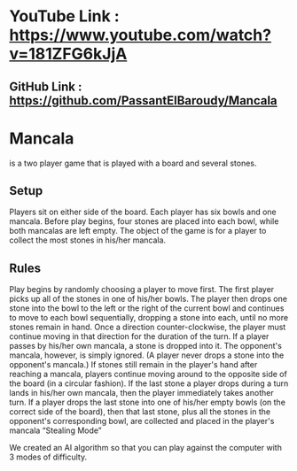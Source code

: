 # YouTube Link : https://www.youtube.com/watch?v=181ZFG6kJjA
## GitHub Link : https://github.com/PassantElBaroudy/Mancala

# Mancala 
is a two player game that is played with a board and several stones.

## Setup
Players sit on either side of the board. Each player has six bowls and one mancala. Before play begins, four stones are placed into each bowl, while both mancalas are left empty. The object of the game is for a player to collect the most stones in his/her mancala.

## Rules
Play begins by randomly choosing a player to move first. The first player picks up all of the stones in one of his/her bowls. The player then drops one stone into the bowl to the left or the right of the current bowl and continues to move to each bowl sequentially, dropping a stone into each, until no more stones remain in hand. Once a direction counter-clockwise, the player must continue moving in that direction for the duration of the turn. If a player passes by his/her own mancala, a stone is dropped into it. The opponent's mancala, however, is simply ignored. (A player never drops a stone into the opponent's mancala.) If stones still remain in the player's hand after reaching a mancala, players continue moving around to the opposite side of the board (in a circular fashion).
If the last stone a player drops during a turn lands in his/her own mancala, then the player immediately takes another turn.
If a player drops the last stone into one of his/her empty bowls (on the correct side of the board), then that last stone, plus all the stones in the opponent's corresponding bowl, are collected and placed in the player's mancala “Stealing Mode”

We created an AI algorithm so that you can play against the computer with 3 modes of difficulty.
